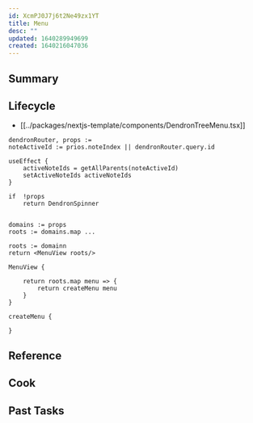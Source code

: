 ```yaml
---
id: XcmPJ0J7j6t2Ne49zx1YT
title: Menu
desc: ""
updated: 1640289949699
created: 1640216047036
---
```


<!--
See [[Ref|dendron://dendron.docs/ref.module-schema#ref]]
-->

## Summary

<!-- 2-3 sentences describing what this module does-->

## Lifecycle

- [[../packages/nextjs-template/components/DendronTreeMenu.tsx]]

```tsx
dendronRouter, props :=
noteActiveId := prios.noteIndex || dendronRouter.query.id

useEffect {
	activeNoteIds = getAllParents(noteActiveId)
	setActiveNoteIds activeNoteIds
}

if  !props
	return DendronSpinner


domains := props
roots := domains.map ...

roots := domainn
return <MenuView roots/>
```

```tsx
MenuView {

	return roots.map menu => {
		return createMenu menu
	}
}

createMenu {

}
```

## Reference

<!-- Anything else that is useful to lookup -->

## Cook

<!-- How to do common operations with this code -->

## Past Tasks

<!-- Link to past pull requests and commits on this given module  -->
